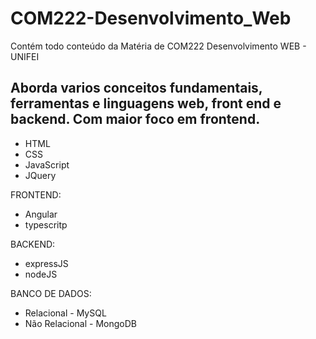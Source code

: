 # COM222-Desenvolvimento_Web

Contém todo conteúdo da Matéria de COM222 Desenvolvimento WEB - UNIFEI

## Aborda varios conceitos fundamentais, ferramentas e linguagens web, front end e backend. Com maior foco em frontend.

* HTML
* CSS
* JavaScript
* JQuery

FRONTEND:
* Angular
* typescritp

BACKEND:
* expressJS
* nodeJS

BANCO DE DADOS:
* Relacional - MySQL
* Não Relacional - MongoDB


